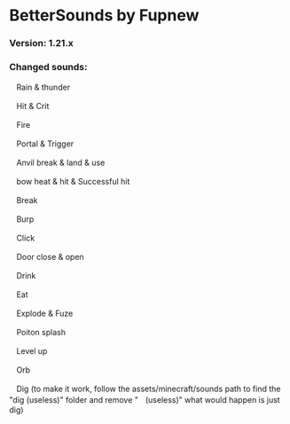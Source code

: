 # BetterSounds by Fupnew

### Version: 1.21.x
### Changed sounds:

ㅤRain & thunder

ㅤHit & Crit

ㅤFire

ㅤPortal & Trigger

ㅤAnvil break & land & use

ㅤbow heat & hit & Successful hit

ㅤBreak

ㅤBurp

ㅤClick

ㅤDoor close & open

ㅤDrink

ㅤEat

ㅤExplode & Fuze

ㅤPoiton splash

ㅤLevel up

ㅤOrb

ㅤDig (to make it work, follow the assets/minecraft/sounds path to find the "dig (useless)" folder and remove "ㅤ(useless)" what would happen is just dig)
